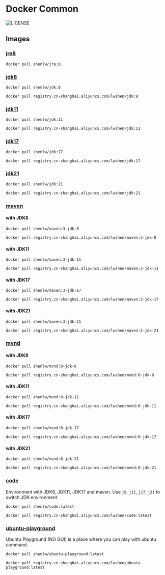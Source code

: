 # Docker Common

![LICENSE](https://img.shields.io/github/license/lwshen/docker-common?style=flat)

## Images

### [jre8](jre8/)

```
docker pull shenlw/jre:8
```

### [jdk8](jdk/8/)

```
docker pull shenlw/jdk:8
```

```
docker pull registry.cn-shanghai.aliyuncs.com/lwshen/jdk:8
```

### [jdk11](jdk/11/)

```
docker pull shenlw/jdk:11
```

```
docker pull registry.cn-shanghai.aliyuncs.com/lwshen/jdk:11
```

### [jdk17](jdk/17/)

```
docker pull shenlw/jdk:17
```

```
docker pull registry.cn-shanghai.aliyuncs.com/lwshen/jdk:17
```

### [jdk21](jdk/21/)

```
docker pull shenlw/jdk:21
```

```
docker pull registry.cn-shanghai.aliyuncs.com/lwshen/jdk:21
```

### [maven](maven/)

#### with JDK8

```
docker pull shenlw/maven:3-jdk-8
```

```
docker pull registry.cn-shanghai.aliyuncs.com/lwshen/maven:3-jdk-8
```

#### with JDK11

```
docker pull shenlw/maven:3-jdk-11
```

```
docker pull registry.cn-shanghai.aliyuncs.com/lwshen/maven:3-jdk-11
```

#### with JDK17

```
docker pull shenlw/maven:3-jdk-17
```

```
docker pull registry.cn-shanghai.aliyuncs.com/lwshen/maven:3-jdk-17
```

#### with JDK21

```
docker pull shenlw/maven:3-jdk-21
```

```
docker pull registry.cn-shanghai.aliyuncs.com/lwshen/maven:3-jdk-21
```

### [mvnd](mvnd/)

#### with JDK8

```
docker pull shenlw/mvnd:0-jdk-8
```

```
docker pull registry.cn-shanghai.aliyuncs.com/lwshen/mvnd:0-jdk-8
```

#### with JDK11

```
docker pull shenlw/mvnd:0-jdk-11
```

```
docker pull registry.cn-shanghai.aliyuncs.com/lwshen/mvnd:0-jdk-11
```

#### with JDK17

```
docker pull shenlw/mvnd:0-jdk-17
```

```
docker pull registry.cn-shanghai.aliyuncs.com/lwshen/mvnd:0-jdk-17
```

#### with JDK21

```
docker pull shenlw/mvnd:0-jdk-21
```

```
docker pull registry.cn-shanghai.aliyuncs.com/lwshen/mvnd:0-jdk-21
```

### [code](code/)

Environment with JDK8, JDK11, JDK17 and maven. Use `j8`, `j11`, `j17`, `j21` to switch JDK environment.

```
docker pull shenlw/code:latest
```

```
docker pull registry.cn-shanghai.aliyuncs.com/lwshen/code:latest
```

### [ubuntu-playground](ubuntu-playground/)

Ubuntu Playground (NO GUI) is a place where you can play with ubuntu command.

```
docker pull shenlw/ubuntu-playground:latest
```

```
docker pull registry.cn-shanghai.aliyuncs.com/lwshen/ubuntu-playground:latest
```
